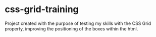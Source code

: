 # css-grid-training
Project created with the purpose of testing my skills with the CSS Grid property, improving the positioning of the boxes within the html.
